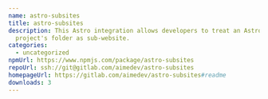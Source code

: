 ```yaml
---
name: astro-subsites
title: astro-subsites
description: This Astro integration allows developers to treat an Astro
  project's folder as sub-website.
categories:
  - uncategorized
npmUrl: https://www.npmjs.com/package/astro-subsites
repoUrl: ssh://git@gitlab.com/aimedev/astro-subsites
homepageUrl: https://gitlab.com/aimedev/astro-subsites#readme
downloads: 3
---
```

